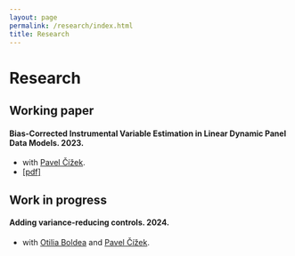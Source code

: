 ```yaml
---
layout: page
permalink: /research/index.html
title: Research
---
```

# Research

## Working paper

#### Bias-Corrected Instrumental Variable Estimation in Linear Dynamic Panel Data Models. 2023.

- with [Pavel Čížek](https://www.tilburguniversity.edu/staff/p-cizek).
- [[pdf]](https://pure.uvt.nl/ws/portalfiles/portal/82271980/2023-028.pdf)

## Work in progress

#### Adding variance-reducing controls. 2024.

- with [Otilia Boldea](https://sites.google.com/site/otiliaboldea/) and [Pavel Čížek](https://www.tilburguniversity.edu/staff/p-cizek).
